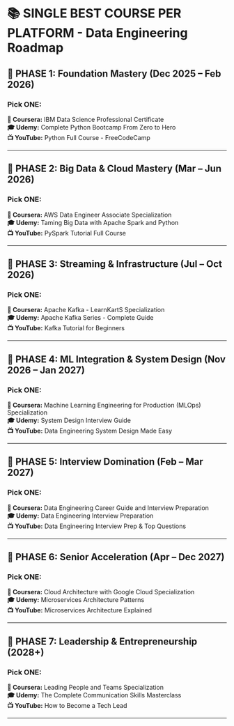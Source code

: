 # 📚 SINGLE BEST COURSE PER PLATFORM - Data Engineering Roadmap

## 🎯 PHASE 1: Foundation Mastery (Dec 2025 – Feb 2026)

### Pick ONE:
**📘 Coursera:** IBM Data Science Professional Certificate  
**🎓 Udemy:** Complete Python Bootcamp From Zero to Hero  
**📺 YouTube:** Python Full Course - FreeCodeCamp  

***

## 🎯 PHASE 2: Big Data & Cloud Mastery (Mar – Jun 2026)

### Pick ONE:
**📘 Coursera:** AWS Data Engineer Associate Specialization  
**🎓 Udemy:** Taming Big Data with Apache Spark and Python  
**📺 YouTube:** PySpark Tutorial Full Course  

***

## 🎯 PHASE 3: Streaming & Infrastructure (Jul – Oct 2026)

### Pick ONE:
**📘 Coursera:** Apache Kafka - LearnKartS Specialization  
**🎓 Udemy:** Apache Kafka Series - Complete Guide  
**📺 YouTube:** Kafka Tutorial for Beginners  

---

## 🎯 PHASE 4: ML Integration & System Design (Nov 2026 – Jan 2027)

### Pick ONE:
**📘 Coursera:** Machine Learning Engineering for Production (MLOps) Specialization  
**🎓 Udemy:** System Design Interview Guide  
**📺 YouTube:** Data Engineering System Design Made Easy  

---

## 🎯 PHASE 5: Interview Domination (Feb – Mar 2027)

### Pick ONE:
**📘 Coursera:** Data Engineering Career Guide and Interview Preparation  
**🎓 Udemy:** Data Engineering Interview Preparation  
**📺 YouTube:** Data Engineering Interview Prep & Top Questions  

---

## 🎯 PHASE 6: Senior Acceleration (Apr – Dec 2027)

### Pick ONE:
**📘 Coursera:** Cloud Architecture with Google Cloud Specialization  
**🎓 Udemy:** Microservices Architecture Patterns  
**📺 YouTube:** Microservices Architecture Explained  

***

## 🎯 PHASE 7: Leadership & Entrepreneurship (2028+)

### Pick ONE:
**📘 Coursera:** Leading People and Teams Specialization  
**🎓 Udemy:** The Complete Communication Skills Masterclass  
**📺 YouTube:** How to Become a Tech Lead  

***

